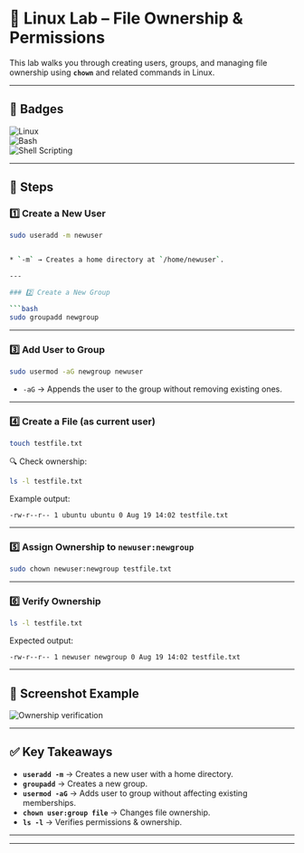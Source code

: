 # 🧪 Linux Lab – File Ownership & Permissions  

This lab walks you through creating users, groups, and managing file ownership using **`chown`** and related commands in Linux.  

---

## 🔖 Badges  
![Linux](https://img.shields.io/badge/Linux-FCC624?style=for-the-badge&logo=linux&logoColor=black)  
![Bash](https://img.shields.io/badge/Bash-121011?style=for-the-badge&logo=gnu-bash&logoColor=white)  
![Shell Scripting](https://img.shields.io/badge/Shell_Scripting-4EAA25?style=for-the-badge&logo=gnu-bash&logoColor=white)  

---

## 📌 Steps

### 1️⃣ Create a New User  
```bash
sudo useradd -m newuser


* `-m` → Creates a home directory at `/home/newuser`.

---

### 2️⃣ Create a New Group

```bash
sudo groupadd newgroup
```

---

### 3️⃣ Add User to Group

```bash
sudo usermod -aG newgroup newuser
```

* `-aG` → Appends the user to the group without removing existing ones.

---

### 4️⃣ Create a File (as current user)

```bash
touch testfile.txt
```

🔍 Check ownership:

```bash
ls -l testfile.txt
```

Example output:

```
-rw-r--r-- 1 ubuntu ubuntu 0 Aug 19 14:02 testfile.txt
```

---

### 5️⃣ Assign Ownership to `newuser:newgroup`

```bash
sudo chown newuser:newgroup testfile.txt
```

---

### 6️⃣ Verify Ownership

```bash
ls -l testfile.txt
```

Expected output:

```
-rw-r--r-- 1 newuser newgroup 0 Aug 19 14:02 testfile.txt
```

---

## 📸 Screenshot Example

![Ownership verification](s5.png)

---

## ✅ Key Takeaways

* **`useradd -m`** → Creates a new user with a home directory.
* **`groupadd`** → Creates a new group.
* **`usermod -aG`** → Adds user to group without affecting existing memberships.
* **`chown user:group file`** → Changes file ownership.
* **`ls -l`** → Verifies permissions & ownership.

---
---
